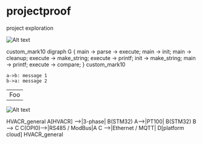 # projectproof
project exploration

![Alt text](https://g.gravizo.com/source/custom_mark10?https://raw.githubusercontent.com/TLmaK0/projectproof/master/README.md)
<summary></summary>
custom_mark10
 digraph G {
   main -> parse -> execute;
   main -> init;
   main -> cleanup;
   execute -> make_string;
   execute -> printf;
   init -> make_string;
   main -> printf;
   execute -> compare;
 }
custom_mark10
</details>

```jsseq
a->b: message 1
b->a: message 2
```


<table>
    <tr>
        <td>Foo</td>
    </tr>
</table>

![Alt text](https://g.gravizo.com/source/HVACR_general?https://raw.githubusercontent.com/TLmaK0/projectproof/master/README.md)
<summary></summary>
HVACR_general
A[HVACR] -->|3-phase| B(STM32)
A-->|PT100| B(STM32)
B --> C
C(OPI0)-->|RS485 / ModBus|A
C -->|Ethernet / MQTT| D[platform cloud]
HVACR_general
</details>

